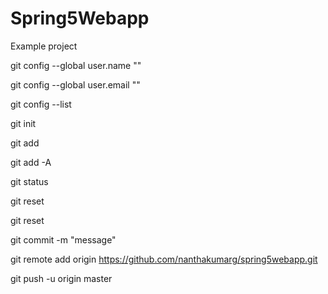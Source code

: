 # Spring5Webapp
Example project

git config --global user.name "<name>"

git config --global user.email "<email>"

git config --list

git init

git add <File>

git add -A

git status

git reset <File>

git reset

git commit -m "message"

git remote add origin https://github.com/nanthakumarg/spring5webapp.git

git push -u origin master